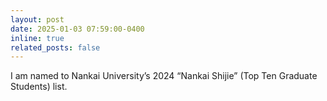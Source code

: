 ```yaml
---
layout: post
date: 2025-01-03 07:59:00-0400
inline: true
related_posts: false
---
```

I am named to Nankai University’s 2024 “Nankai Shijie” (Top Ten Graduate Students) list.